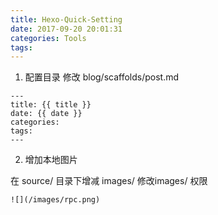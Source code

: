 ```yaml
---
title: Hexo-Quick-Setting
date: 2017-09-20 20:01:31
categories: Tools
tags:
---
```


1. 配置目录
修改
blog/scaffolds/post.md

```text
---
title: {{ title }}
date: {{ date }}
categories:
tags:
---
```

2. 增加本地图片

在 source/ 目录下增减 images/ 修改images/ 权限
```text
![](/images/rpc.png)
```
